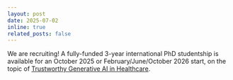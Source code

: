 ```yaml
---
layout: post
date: 2025-07-02
inline: true
related_posts: false
---
```


We are recruiting! A fully-funded 3-year international PhD studentship is available for an October 2025 or February/June/October 2026 start, on the topic of [Trustworthy Generative AI in Healthcare](https://www.kcl.ac.uk/dentistry/research/phd-opportunities-folder/trustworthy-generative-ai-in-healthcare).
